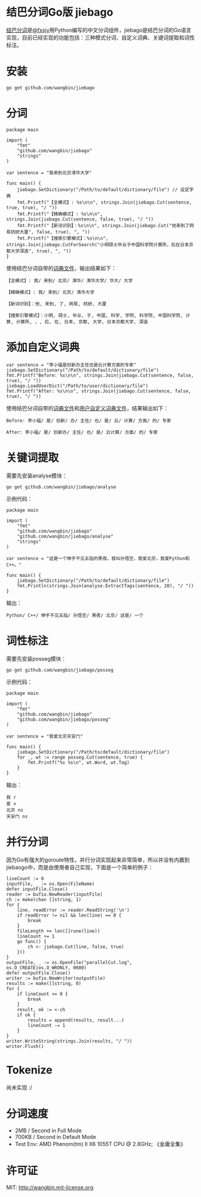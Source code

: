结巴分词Go版 jiebago
===================

[结巴分词](https://github.com/fxsjy/jieba)是[@fxsjy](https://github.com/fxsjy)用Python编写的中文分词组件，jiebago是结巴分词的Go语言实现，目前已经实现的功能包括：三种模式分词、自定义词典、关键词提取和词性标注。


安装
=====

	go get github.com/wangbin/jiebago
	
分词
=====

    package main

    import (
        "fmt"
        "github.com/wangbin/jiebago"
        "strings"
    )

    var sentence = "我来到北京清华大学"

    func main() {
        jiebago.SetDictionary("/Path/to/default/dictionary/file") // 设定字典
        fmt.Printf("【全模式】: %s\n\n", strings.Join(jiebago.Cut(sentence, true, true), "/ "))
        fmt.Printf("【精确模式】: %s\n\n", strings.Join(jiebago.Cut(sentence, false, true), "/ "))
        fmt.Printf("【新词识别】：%s\n\n", strings.Join(jiebago.Cut("他来到了网易杭研大厦", false, true), ", "))
        fmt.Printf("【搜索引擎模式】：%s\n\n", strings.Join(jiebago.CutForSearch("小明硕士毕业于中国科学院计算所，后在日本京都大学深造", true), ", "))
    }
    
使用结巴分词自带的[词典文件](https://github.com/fxsjy/jieba/blob/master/jieba/dict.txt)，输出结果如下：

    【全模式】: 我/ 来到/ 北京/ 清华/ 清华大学/ 华大/ 大学

    【精确模式】: 我/ 来到/ 北京/ 清华大学

    【新词识别】：他, 来到, 了, 网易, 杭研, 大厦

    【搜索引擎模式】：小明, 硕士, 毕业, 于, 中国, 科学, 学院, 科学院, 中国科学院, 计算, 计算所, ，, 后, 在, 日本, 京都, 大学, 日本京都大学, 深造
    
添加自定义词典
=============

    var sentence = "李小福是创新办主任也是云计算方面的专家"
    jiebago.SetDictionary("/Path/to/default/dictionary/file")
    fmt.Printf("Before: %s\n\n", strings.Join(jiebago.Cut(sentence, false, true), "/ "))
    jiebago.LoadUserDict("/Path/to/user/dictionary/file")
    fmt.Printf("After: %s\n\n", strings.Join(jiebago.Cut(sentence, false, true), "/ "))

使用结巴分词自带的[词典文件](https://github.com/fxsjy/jieba/blob/master/jieba/dict.txt)和[用户自定义词典文件](https://github.com/fxsjy/jieba/blob/master/test/userdict.txt)，结果输出如下：

    Before: 李小福/ 是/ 创新/ 办/ 主任/ 也/ 是/ 云/ 计算/ 方面/ 的/ 专家

    After: 李小福/ 是/ 创新办/ 主任/ 也/ 是/ 云计算/ 方面/ 的/ 专家
    
关键词提取
========

需要先安装analyse模块：

    go get github.com/wangbin/jiebago/analyse
    
示例代码：

    package main

    import (
        "fmt"
        "github.com/wangbin/jiebago"
        "github.com/wangbin/jiebago/analyse"
        "strings"
    )

    var sentence = "这是一个伸手不见五指的黑夜。我叫孙悟空，我爱北京，我爱Python和C++。"

    func main() {
        jiebago.SetDictionary("/Path/to/default/dictionary/file")
        fmt.Println(strings.Join(analyse.ExtractTags(sentence, 20), "/ "))
    }
    
输出：

    Python/ C++/ 伸手不见五指/ 孙悟空/ 黑夜/ 北京/ 这是/ 一个
    
词性标注
=======

需要先安装posseg模块：

    go get github.com/wangbin/jiebago/posseg
    
示例代码：

    package main

    import (
        "fmt"
        "github.com/wangbin/jiebago"
        "github.com/wangbin/jiebago/posseg"
    )

    var sentence = "我爱北京天安门"

    func main() {
        jiebago.SetDictionary("/Path/to/default/dictionary/file")
        for _, wt := range posseg.Cut(sentence, true) {
            fmt.Printf("%s %s\n", wt.Word, wt.Tag)
        }
    }
    
输出：

    我 r
    爱 v
    北京 ns
    天安门 ns
    
并行分词
=======

因为Go有强大的goroute特性，并行分词实现起来非常简单，所以并没有内置到jiebaogo中，而是由使用者自己实现，下面是一个简单的例子：

    lineCount := 0
    inputFile, _ := os.Open(FileName)
    defer inputFile.Close()
    reader := bufio.NewReader(inputFile)
    ch := make(chan []string, 1)
    for {
        line, readError := reader.ReadString('\n')
        if readError != nil && len(line) == 0 {
            break
        }
        fileLength += len([]rune(line))
        lineCount += 1
        go func() {
            ch <- jiebago.Cut(line, false, true)
        }()
    }
    outputFile, _ := os.OpenFile("parallelCut.log", os.O_CREATE|os.O_WRONLY, 0600)
    defer outputFile.Close()
    writer := bufio.NewWriter(outputFile)
    results := make([]string, 0)
    for {
        if lineCount <= 0 {
            break
        }
        result, ok := <-ch
        if ok {
            results = append(results, result...)
            lineCount -= 1
        }
    }
    writer.WriteString(strings.Join(results, "/ "))
    writer.Flush()


Tokenize
=========

尚未实现 :/

分词速度
=======

 - 2MB / Second in Full Mode
 - 700KB / Second in Default Mode
 - Test Env: AMD Phenom(tm) II X6 1055T CPU @ 2.8GHz; 《金庸全集》 

许可证
======
MIT: http://wangbin.mit-license.org